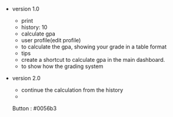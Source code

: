 * version 1.0
    - print
    - history: 10
    - calculate gpa
    - user profile(edit profile) 
    - to calculate the gpa, showing your grade in a table format
    - tips
    - create a shortcut to calculate gpa in the main dashboard.
    - to show how the grading system

* version 2.0
    - continue the calculation from the history
    - 

    Button : #0056b3